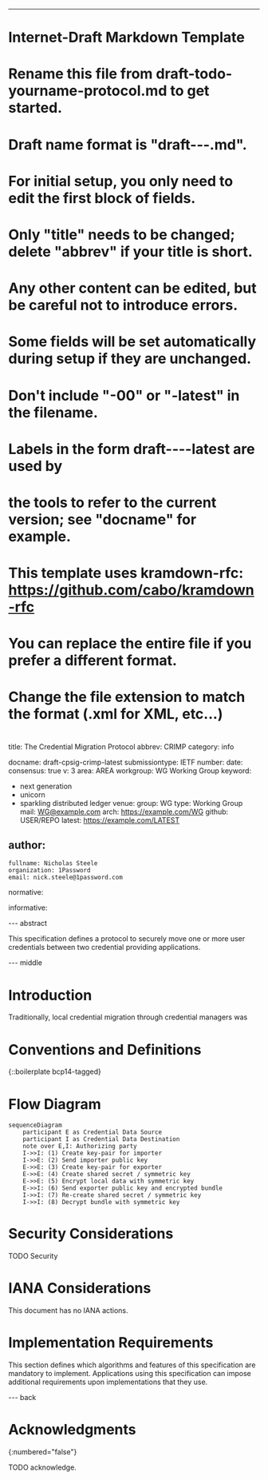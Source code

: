 ---
###
# Internet-Draft Markdown Template
#
# Rename this file from draft-todo-yourname-protocol.md to get started.
# Draft name format is "draft-<yourname>-<workgroup>-<name>.md".
#
# For initial setup, you only need to edit the first block of fields.
# Only "title" needs to be changed; delete "abbrev" if your title is short.
# Any other content can be edited, but be careful not to introduce errors.
# Some fields will be set automatically during setup if they are unchanged.
#
# Don't include "-00" or "-latest" in the filename.
# Labels in the form draft-<yourname>-<workgroup>-<name>-latest are used by
# the tools to refer to the current version; see "docname" for example.
#
# This template uses kramdown-rfc: https://github.com/cabo/kramdown-rfc
# You can replace the entire file if you prefer a different format.
# Change the file extension to match the format (.xml for XML, etc...)
#
###
title: The Credential Migration Protocol
abbrev: CRIMP
category: info

docname: draft-cpsig-crimp-latest
submissiontype: IETF
number:
date:
consensus: true
v: 3
area: AREA
workgroup: WG Working Group
keyword:
 - next generation
 - unicorn
 - sparkling distributed ledger
venue:
  group: WG
  type: Working Group
  mail: WG@example.com
  arch: https://example.com/WG
  github: USER/REPO
  latest: https://example.com/LATEST

author:
 -
    fullname: Nicholas Steele
    organization: 1Password
    email: nick.steele@1password.com

normative:

informative:


--- abstract

This specification defines a protocol to securely move one or more user credentials between two credential providing applications.


--- middle

# Introduction

Traditionally, local credential migration through credential managers was


# Conventions and Definitions

{::boilerplate bcp14-tagged}

# Flow Diagram

```mermaid
sequenceDiagram
    participant E as Credential Data Source
    participant I as Credential Data Destination
    note over E,I: Authorizing party
    I->>I: (1) Create key-pair for importer
    I->>E: (2) Send importer public key
    E->>E: (3) Create key-pair for exporter
    E->>E: (4) Create shared secret / symmetric key
    E->>E: (5) Encrypt local data with symmetric key
    E->>I: (6) Send exporter public key and encrypted bundle
    I->>I: (7) Re-create shared secret / symmetric key
    I->>I: (8) Decrypt bundle with symmetric key
```

# Security Considerations

TODO Security


# IANA Considerations

This document has no IANA actions.

# Implementation Requirements
This section defines which algorithms and features of this specification are mandatory to implement. Applications using this specification can impose additional requirements upon implementations that they use.


--- back

# Acknowledgments
{:numbered="false"}

TODO acknowledge.
